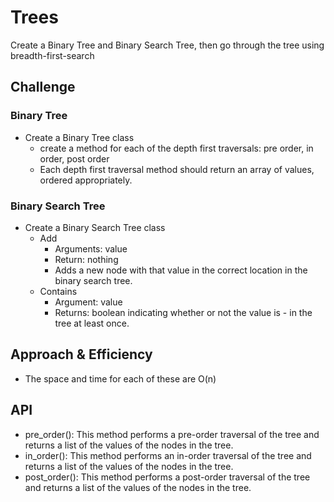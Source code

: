 # Trees

Create a Binary Tree and Binary Search Tree, then go through the tree using breadth-first-search

## Challenge

### Binary Tree
  * Create a Binary Tree class
    * create a method for each of the depth first traversals: pre order, in order, post order
    * Each depth first traversal method should return an array of values, ordered appropriately.
### Binary Search Tree
 - Create a Binary Search Tree class
    - Add
       - Arguments: value
       - Return: nothing
       - Adds a new node with that value in the correct location in the binary search tree.
    - Contains
       - Argument: value
       - Returns: boolean indicating whether or not the value is - in the tree at least once.

## Approach & Efficiency
- The space and time for each of these are O(n)



## API

- pre_order(): This method performs a pre-order traversal of the tree and returns a list of the values of the nodes in the tree. 
- in_order(): This method performs an in-order traversal of the tree and returns a list of the values of the nodes in the tree. 
- post_order(): This method performs a post-order traversal of the tree and returns a list of the values of the nodes in the tree.